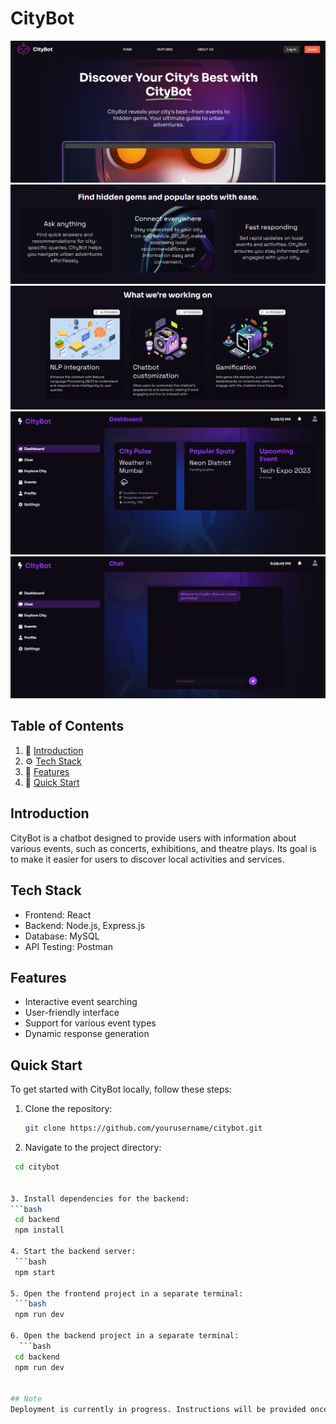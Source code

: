 # CityBot

![Description](images/CB_1.png)
![Description](images/CB_3.png)
![Description](images/CB_4.png)
![Description](images/CB_5.png)
![Description](images/CB_6.png)


## Table of Contents
1. 🤖 [Introduction](#introduction)
2. ⚙️ [Tech Stack](#tech-stack)
3. 🔋 [Features](#features)
4. 🤸 [Quick Start](#quick-start)

## Introduction
CityBot is a chatbot designed to provide users with information about various events, such as concerts, exhibitions, and theatre plays. Its goal is to make it easier for users to discover local activities and services.

## Tech Stack
- Frontend: React
- Backend: Node.js, Express.js
- Database: MySQL
- API Testing: Postman

## Features
- Interactive event searching
- User-friendly interface
- Support for various event types
- Dynamic response generation

## Quick Start

To get started with CityBot locally, follow these steps:

1. Clone the repository: 
   ```bash
   git clone https://github.com/yourusername/citybot.git

   
2. Navigate to the project directory:
  ```bash
   cd citybot

   
3. Install dependencies for the backend:
  ```bash
   cd backend
   npm install

4. Start the backend server:
   ```bash
   npm start

5. Open the frontend project in a separate terminal:
   ```bash
   npm run dev

6. Open the backend project in a separate terminal:
    ```bash
   cd backend
   npm run dev


## Note
Deployment is currently in progress. Instructions will be provided once the project is live.
   

   

